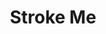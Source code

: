 ---
title: Stroke Me
category: paintings
series: 2019 
year: 2019
image: strokeme.jpg
size: 
materials: acrylic on canvas
---